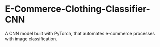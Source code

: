 # E-Commerce-Clothing-Classifier-CNN
A CNN model built with PyTorch, that automates e-commerce processes with image classification.
